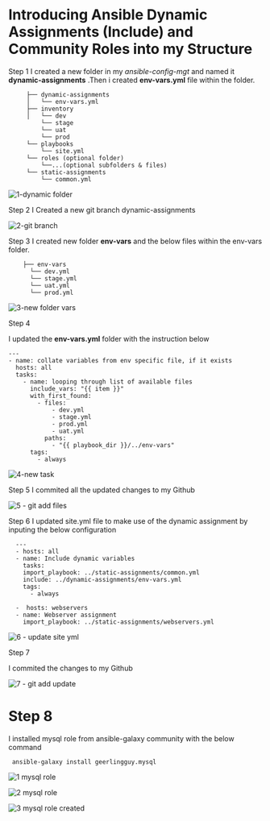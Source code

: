 # Introducing Ansible Dynamic Assignments (Include) and Community Roles into my Structure

Step 1
  I created a new folder in my _ansible-config-mgt_ and named it **dynamic-assignments** .Then i created **env-vars.yml** file within the folder.
   
         ├── dynamic-assignments
         │   └── env-vars.yml
         ├── inventory
         │   └── dev
             └── stage
             └── uat
             └── prod
         └── playbooks
             └── site.yml
         └── roles (optional folder)
             └──...(optional subfolders & files)
         └── static-assignments
             └── common.yml
             
             
  ![1-dynamic folder](https://user-images.githubusercontent.com/79808404/201148551-0466b4cf-7b8c-4706-9256-112fb1ac9e96.JPG)


Step 2
  I Created a new git branch dynamic-assignments 

![2-git branch](https://user-images.githubusercontent.com/79808404/201151477-808cb54e-d66c-4213-b938-8f647a4532ff.JPG)


Step 3
   I created new folder **env-vars** and the below files within the env-vars folder.
      
        ├── env-vars
          └── dev.yml
          └── stage.yml
          └── uat.yml
          └── prod.yml
      
   
   ![3-new folder vars](https://user-images.githubusercontent.com/79808404/201152230-170b89c0-940b-4c74-87b3-7c446dc3b554.JPG)


Step 4
  
  I updated the **env-vars.yml** folder with the instruction below
     
    ---
    - name: collate variables from env specific file, if it exists
      hosts: all
      tasks:
        - name: looping through list of available files
          include_vars: "{{ item }}"
          with_first_found:
            - files:
                - dev.yml
                - stage.yml
                - prod.yml
                - uat.yml
              paths:
                - "{{ playbook_dir }}/../env-vars"
          tags:
            - always
    
    
![4-new task](https://user-images.githubusercontent.com/79808404/201154280-fcbcb681-098b-4bd5-a26f-e95a7b517383.JPG)


Step 5
   I commited all the updated changes to my Github
     
   
   ![5 - git add files](https://user-images.githubusercontent.com/79808404/201154777-d2c49fac-9b45-4648-b48f-c7fb32af778a.JPG)

Step 6
    I updated site.yml file to make use of the dynamic assignment by inputing the below configuration
    
      ---
      - hosts: all
      - name: Include dynamic variables 
        tasks:
        import_playbook: ../static-assignments/common.yml 
        include: ../dynamic-assignments/env-vars.yml
        tags:
          - always

      -  hosts: webservers
      - name: Webserver assignment
        import_playbook: ../static-assignments/webservers.yml

![6 - update site yml](https://user-images.githubusercontent.com/79808404/201155846-ca759e3d-318d-42e3-af7a-adfd31e26717.JPG)


Step 7
  
  I commited the changes to my Github 
    
![7 - git add update](https://user-images.githubusercontent.com/79808404/201156185-749d9a11-39e1-4837-af84-a541316141e7.JPG)

# Step 8
  I installed mysql role from ansible-galaxy community with the below command
    
     ansible-galaxy install geerlingguy.mysql
     
   ![1  mysql role](https://user-images.githubusercontent.com/79808404/202915076-62e85a70-d9f4-449e-b113-3dc34f4bf9ef.JPG)


![2  mysql role](https://user-images.githubusercontent.com/79808404/202915082-f11d812f-828e-47fc-8dd4-d945ed8fb8f9.JPG)



![3 mysql role created](https://user-images.githubusercontent.com/79808404/202915090-b04127eb-f336-49e6-b0f0-201f77ea6b92.JPG)






  
